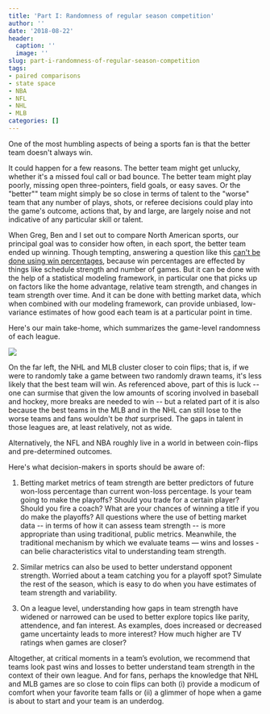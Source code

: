 ```yaml
---
title: 'Part I: Randomness of regular season competition'
author: ''
date: '2018-08-22'
header:
  caption: ''
  image: ''
slug: part-i-randomness-of-regular-season-competition
tags:
- paired comparisons
- state space
- NBA
- NFL
- NHL
- MLB
categories: []
---
```



One of the most humbling aspects of being a sports fan is that the better team doesn't always win. 

It could happen for a few reasons. The better team might get unlucky, whether it's a missed foul call or bad bounce. The better team might play poorly, missing open three-pointers, field goals, or easy saves. Or the "better"" team might simply be so close in terms of talent to the "worse" team that any number of plays, shots, or referee decisions could play into the game's outcome, actions that, by and large, are largely noise and not indicative of any particular skill or talent.

When Greg, Ben and I set out to compare North American sports, our principal goal was to consider how often, in each sport, the better team ended up winning. Though tempting, answering a question like this [can't be done using win percentages](https://www.vox.com/videos/2017/6/5/15740632/luck-skill-sports), because win percentages are effected by things like schedule strength and number of games. But it can be done with the help of a statistical modeling framework, in particular one that picks up on factors like the home advantage, relative team strength, and changes in team strength over time. And it can be done with betting market data, which when combined with our modeling framework, can provide unbiased, low-variance estimates of how good each team is at a particular point in time.

Here's our main take-home, which summarizes the game-level randomness of each league.


![](/post/2018-08-22-part-i-randomness-of-regular-season-competition_files/parity2.png)




On the far left, the NHL and MLB cluster closer to coin flips; that is, if we were to randomly take a game between two randomly drawn teams, it's less likely that the best team will win. As referenced above, part of this is luck -- one can surmise that given the low amounts of scoring involved in baseball and hockey, more breaks are needed to win -- but a related part of it is also because the best teams in the MLB and in the NHL can still lose to the worse teams and fans wouldn't be *that* surprised. The gaps in talent in those leagues are, at least relatively, not as wide. 

Alternatively, the NFL and NBA roughly live in a world in between coin-flips and pre-determined outcomes. 

Here's what decision-makers in sports should be aware of: 

1. Betting market metrics of team strength are better predictors of future won-loss percentage than current won-loss percentage. Is your team going to make the playoffs? Should you trade for a certain player? Should you fire a coach? What are your chances of winning a title if you do make the playoffs? All questions where the use of betting market data -- in terms of how it can assess team strength -- is more appropriate than using traditional, public metrics. Meanwhile, the traditional mechanism by which we evaluate teams — wins and losses - can belie characteristics vital to understanding team strength. 

2. Similar metrics can also be used to better understand opponent strength. Worried about a team catching you for a playoff spot? Simulate the rest of the season, which is easy to do when you have estimates of team strength and variability. 

2. On a league level, understanding how gaps in team strength have widened or narrowed can be used to better explore topics like parity, attendence, and fan interest. As examples, does increased or decreased game uncertainty leads to more interest?  How much higher are TV ratings when games are closer?

Altogether, at critical moments in a team’s evolution, we recommend that teams look past wins and losses to better understand team strength in the context of their own league. And for fans, perhaps the knowledge that NHL and MLB games are so close to coin flips can both (i) provide a modicum of comfort when your favorite team falls or (ii) a glimmer of hope when a game is about to start and your team is an underdog. 


